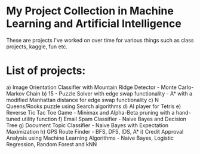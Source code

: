 # My Project Collection in Machine Learning and Artificial Intelligence

These are projects I've worked on over time for various things such as class projects, kaggle, fun etc.

# List of projects:

a) Image Orientation Classifier with Mountain Ridge Detector - Monte Carlo-Markov Chain
b) 15 - Puzzle Solver with edge swap functionality - A* with a modified Manhattan distance for edge swap functionality
c) N Queens/Rooks puzzle using Search algorithms
d) AI player for Tetris
e) Reverse Tic Tac Toe Game - Minimax and Alpha-Beta pruning with a hand-tuned utility function
f) Email Spam Classifier - Naive Bayes and Decision Tree
g) Document Topic Classifier - Naive Bayes with Expectation Maximization
h) GPS Route Finder - BFS, DFS, IDS, A*
i) Credit Approval Analysis using Machine Learning Algorithms - Naive Bayes, Logistic Regression, Random Forest and kNN 
